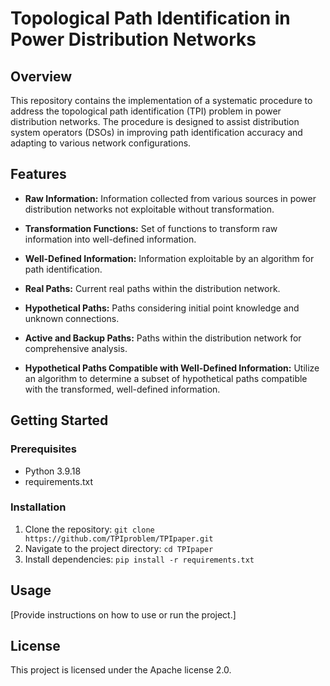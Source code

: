 # Topological Path Identification in Power Distribution Networks

## Overview

This repository contains the implementation of a systematic procedure to address the topological path identification (TPI) problem in power distribution networks. The procedure is designed to assist distribution system operators (DSOs) in improving path identification accuracy and adapting to various network configurations.

## Features

- **Raw Information:** Information collected from various sources in power distribution networks not exploitable without transformation.

- **Transformation Functions:** Set of functions to transform raw information into well-defined information.

- **Well-Defined Information:** Information exploitable by an algorithm for path identification.

- **Real Paths:** Current real paths within the distribution network.

- **Hypothetical Paths:** Paths considering initial point knowledge and unknown connections.

- **Active and Backup Paths:** Paths within the distribution network for comprehensive analysis.

- **Hypothetical Paths Compatible with Well-Defined Information:** Utilize an algorithm to determine a subset of hypothetical paths compatible with the transformed, well-defined information.

## Getting Started

### Prerequisites

- Python 3.9.18
- requirements.txt

### Installation

1. Clone the repository:
   ```git clone https://github.com/TPIproblem/TPIpaper.git```
2. Navigate to the project directory:
   ```cd TPIpaper```
3. Install dependencies:
  ```pip install -r requirements.txt```

## Usage
[Provide instructions on how to use or run the project.]

## License
This project is licensed under the Apache license 2.0.
